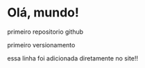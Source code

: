 # Olá, mundo!
primeiro repositorio github

primeiro versionamento 

essa linha foi adicionada diretamente no site!!
